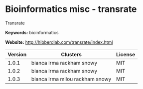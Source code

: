 # Bioinformatics misc - transrate

Transrate

**Keywords:** bioinformatics

**Website:** <http://hibberdlab.com/transrate/index.html>

| Version | Clusters | License |
| ------- | -------- | ------- |
| 1.0.1 | bianca irma rackham snowy | MIT |
| 1.0.2 | bianca irma rackham snowy | MIT |
| 1.0.3 | bianca irma milou rackham snowy | MIT |
